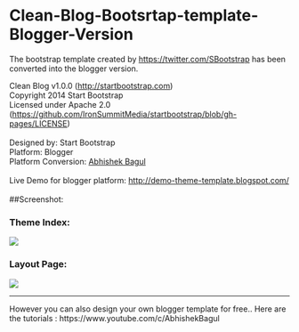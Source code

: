 # Clean-Blog-Bootsrtap-template-Blogger-Version
The bootstrap template created by https://twitter.com/SBootstrap has been converted into the blogger version.<br />

Clean Blog v1.0.0 (http://startbootstrap.com)<br />
Copyright 2014 Start Bootstrap<br />
Licensed under Apache 2.0 (https://github.com/IronSummitMedia/startbootstrap/blob/gh-pages/LICENSE)<br />
<br />
Designed by: Start Bootstrap<br />
Platform: Blogger<br />
Platform Conversion: <a href="https://twitter.com/themedaddy" target="blank">Abhishek Bagul</a><br />
<br />
Live Demo for blogger platform: http://demo-theme-template.blogspot.com/<br /><br />
##Screenshot:
<br />
<h3>Theme Index: </h3>
<img src="https://3.bp.blogspot.com/-08OmN9iik6Y/V1ULozyU6cI/AAAAAAAADe4/W2Bry_zWKfESJTlwsBg6oHcqVhGEVfNBACLcB/s1600/Screen%2BShot%2B2016-06-04%2Bat%2B21-compressed.jpg">

<br/>
<h3>Layout Page: </h3>
<img src="https://cloud.githubusercontent.com/assets/12196126/21081507/9025415e-bfee-11e6-91cd-6a452c8c5233.png">

<hr/>
However you can also design your own blogger template for free..
Here are the tutorials : https://www.youtube.com/c/AbhishekBagul
